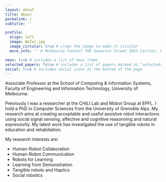 ```yaml
---
layout: about
title: About
permalink: /
subtitle: ''

profile:
  align: left
  image: WafaJ.jpg
  image_circular: true # crops the image to make it circular
  more_info: '' # Melbourne Connect 700 Swanston Street 3053 Carlton, VIC, Australia

news: true # includes a list of news items
selected_papers: false # includes a list of papers marked as "selected={true}"
social: true # includes social icons at the bottom of the page
---
```


Associate Professor at the School of Computing & Information Systems, Faculty of Engineering and Information Technology, University of Melbourne.

Previously I was a researcher at the CHILI️ Lab and Mobot Group at EPFL. I hold a PhD in Computer Sciences from the University of Grenoble Alps. My research aims at creating acceptable and useful assistive robot interactions using social signal sensing, affective and cognitive reasonning and natural expressivity. My latest work has investigated the use of tangible robots in education and rehabiliation.

My research interests are: 

- Human-Robot Collaboration
- Human-Robot Communication
- Robots for Learning
- Learning from Demonstration
- Tangible robots and Haptics
- Social robotics